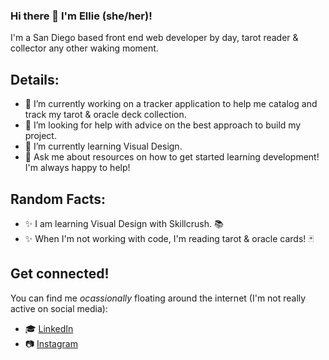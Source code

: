 ### Hi there 👋 I'm Ellie (she/her)!
I'm a San Diego based front end web developer by day, tarot reader & collector any other waking moment.

## Details:
- 🔭 I’m currently working on a tracker application to help me catalog and track my tarot & oracle deck collection.
- 🤔 I’m looking for help with advice on the best approach to build my project.
- 🌱 I’m currently learning Visual Design.
- 💬 Ask me about resources on how to get started learning development! I'm always happy to help!

## Random Facts:
- ✨ I am learning Visual Design with Skillcrush. 📚
- ✨ When I'm not working with code, I'm reading tarot & oracle cards! 🃏

## Get connected!
You can find me *ocassionally* floating around the internet (I'm not really active on social media):
- 🎓 [LinkedIn](https://www.linkedin.com/in/elizabeth-solorio/)
- 📷 [Instagram](https://www.instagram.com/elliecodes/)

<!--
**elliecodestheweb/elliecodestheweb** is a ✨ _special_ ✨ repository because its `README.md` (this file) appears on your GitHub profile.

Here are some ideas to get you started:

- 🔭 I’m currently working on ...
- 🌱 I’m currently learning ...
- 👯 I’m looking to collaborate on ...
- 🤔 I’m looking for help with ...
- 💬 Ask me about ...
- 📫 How to reach me: ...
- 😄 Pronouns: ...
- ⚡ Fun fact: ...
-->
